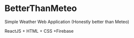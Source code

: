 # BetterThanMeteo
 Simple Weather Web Application (Honestly better than Meteo)

ReactJS + HTML + CSS +Firebase
